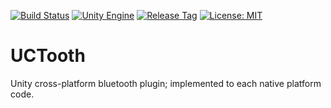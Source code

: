[![Build Status](https://travis-ci.com/jcs090218/UCTooth.svg?branch=master)](https://travis-ci.com/jcs090218/UCTooth)
[![Unity Engine](https://img.shields.io/badge/Unity%20Engine-2020.1.0f1-blue.svg)](https://unity3d.com/get-unity/download/archive)
[![Release Tag](https://img.shields.io/github/tag/jcs090218/UCTooth.svg?label=release)](https://github.com/jcs090218/UCTooth/releases/latest)
[![License: MIT](https://img.shields.io/badge/License-MIT-yellow.svg)](https://opensource.org/licenses/MIT)

# UCTooth

Unity cross-platform bluetooth plugin; implemented to each native platform code.
